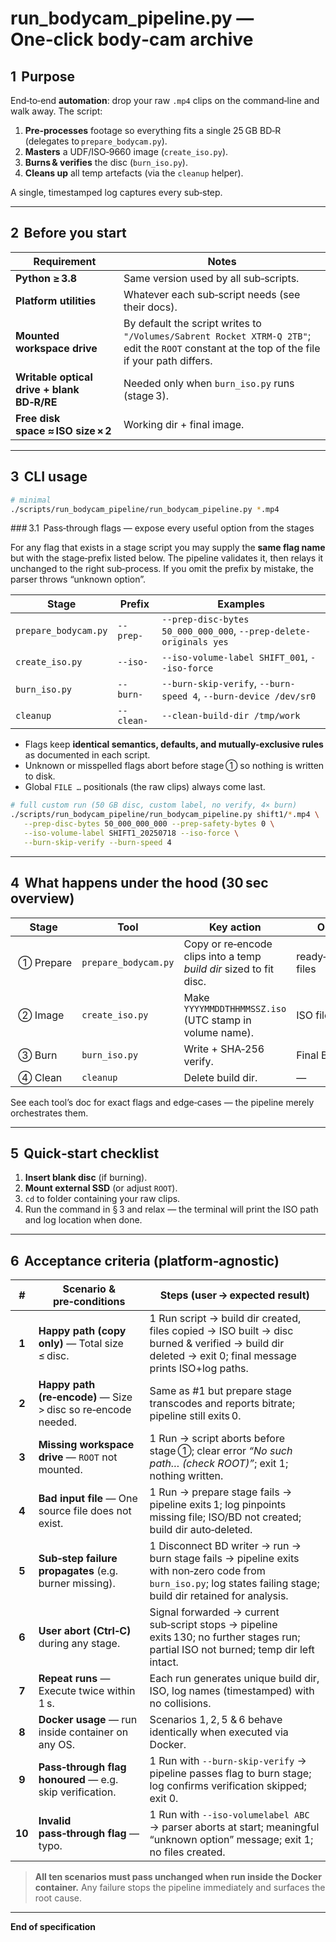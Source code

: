 # **run\_bodycam\_pipeline.py — One‑click body‑cam archive**

## 1  Purpose

End‑to‑end **automation**: drop your raw `.mp4` clips on the command‑line and walk away. The script:

1. **Pre‑processes** footage so everything fits a single 25 GB BD‑R (delegates to `prepare_bodycam.py`).
2. **Masters** a UDF/ISO‑9660 image (`create_iso.py`).
3. **Burns & verifies** the disc (`burn_iso.py`).
4. **Cleans up** all temp artefacts (via the `cleanup` helper).

A single, timestamped log captures every sub‑step.

---

## 2  Before you start

| Requirement                                | Notes                                                                                                                                         |
| ------------------------------------------ | --------------------------------------------------------------------------------------------------------------------------------------------- |
| **Python ≥ 3.8**                           | Same version used by all sub‑scripts.                                                                                                         |
| **Platform utilities**                     | Whatever each sub‑script needs (see their docs).                                                                                              |
| **Mounted workspace drive**                | By default the script writes to `"/Volumes/Sabrent Rocket XTRM‑Q 2TB"`; edit the `ROOT` constant at the top of the file if your path differs. |
| **Writable optical drive + blank BD‑R/RE** | Needed only when `burn_iso.py` runs (stage 3).                                                                                                |
| **Free disk space ≈ ISO size × 2**         | Working dir + final image.                                                                                                                    |

---

## 3  CLI usage

```bash
# minimal
./scripts/run_bodycam_pipeline/run_bodycam_pipeline.py *.mp4
```

\### 3.1  Pass‑through flags — expose every useful option from the stages

For any flag that exists in a stage script you may supply the **same flag name** but with the stage‑prefix listed below. The pipeline validates it, then relays it unchanged to the right sub‑process. If you omit the prefix by mistake, the parser throws “unknown option”.

| Stage                | Prefix     | Examples                                                          |
| -------------------- | ---------- | ----------------------------------------------------------------- |
| `prepare_bodycam.py` | `--prep-`  | `--prep-disc-bytes 50_000_000_000`, `--prep-delete-originals yes` |
| `create_iso.py`      | `--iso-`   | `--iso-volume-label SHIFT_001`, `--iso-force`                     |
| `burn_iso.py`        | `--burn-`  | `--burn-skip-verify`, `--burn-speed 4`, `--burn-device /dev/sr0`  |
| `cleanup`         | `--clean-` | `--clean-build-dir /tmp/work`                                     |

* Flags keep **identical semantics, defaults, and mutually-exclusive rules** as documented in each script.
* Unknown or misspelled flags abort before stage ① so nothing is written to disk.
* Global `FILE …` positionals (the raw clips) always come last.

```bash
# full custom run (50 GB disc, custom label, no verify, 4× burn)
./scripts/run_bodycam_pipeline/run_bodycam_pipeline.py shift1/*.mp4 \
   --prep-disc-bytes 50_000_000_000 --prep-safety-bytes 0 \
   --iso-volume-label SHIFT1_20250718 --iso-force \
   --burn-skip-verify --burn-speed 4
```

---

## 4  What happens under the hood (30 sec overview)

| Stage      | Tool                 | Key action                                                         | Output                |
| ---------- | -------------------- | ------------------------------------------------------------------ | --------------------- |
|  ① Prepare | `prepare_bodycam.py` | Copy or re‑encode clips into a temp *build dir* sized to fit disc. | ready‑to‑master files |
|  ② Image   | `create_iso.py`      | Make `YYYYMMDDTHHMMSSZ.iso` (UTC stamp in volume name).            | ISO file              |
|  ③ Burn    | `burn_iso.py`        | Write + SHA‑256 verify.                                            | Final Blu‑ray         |
|  ④ Clean   | `cleanup`         | Delete build dir.                                                  | —                     |

See each tool’s doc for exact flags and edge‑cases — the pipeline merely orchestrates them.

---

## 5  Quick‑start checklist

1. **Insert blank disc** (if burning).
2. **Mount external SSD** (or adjust `ROOT`).
3. `cd` to folder containing your raw clips.
4. Run the command in § 3 and relax — the terminal will print the ISO path and log location when done.

---

## 6  Acceptance criteria (platform‑agnostic)

|    #   | Scenario & pre‑conditions                                     | Steps (user → expected result)                                                                                                                                     |
| :----: | ------------------------------------------------------------- | ------------------------------------------------------------------------------------------------------------------------------------------------------------------ |
|  **1** | **Happy path (copy only)** — Total size ≤ disc.               | 1 Run script → build dir created, files copied → ISO built → disc burned & verified → build dir deleted → exit 0; final message prints ISO+log paths.              |
|  **2** | **Happy path (re‑encode)** — Size > disc so re‑encode needed. | Same as #1 but prepare stage transcodes and reports bitrate; pipeline still exits 0.                                                                               |
|  **3** | **Missing workspace drive** — `ROOT` not mounted.             | 1 Run → script aborts before stage ①; clear error *“No such path… (check ROOT)”*; exit 1; nothing written.                                                         |
|  **4** | **Bad input file** — One source file does not exist.          | 1 Run → prepare stage fails → pipeline exits 1; log pinpoints missing file; ISO/BD not created; build dir auto‑deleted.                                            |
|  **5** | **Sub‑step failure propagates** (e.g. burner missing).        | 1 Disconnect BD writer → run → burn stage fails → pipeline exits with non‑zero code from `burn_iso.py`; log states failing stage; build dir retained for analysis. |
|  **6** | **User abort (Ctrl‑C)** during any stage.                     | Signal forwarded → current sub‑script stops → pipeline exits 130; no further stages run; partial ISO not burned; temp dir left intact.                             |
|  **7** | **Repeat runs** — Execute twice within 1 s.                   | Each run generates unique build dir, ISO, log names (timestamped) with no collisions.                                                                              |
|  **8** | **Docker usage** — run inside container on any OS.           | Scenarios 1, 2, 5 & 6 behave identically when executed via Docker.                                                            |
|  **9** | **Pass‑through flag honoured** — e.g. skip verification.      | 1 Run with `--burn-skip-verify` → pipeline passes flag to burn stage; log confirms verification skipped; exit 0.                                                   |
| **10** | **Invalid pass‑through flag** — typo.                         | 1 Run with `--iso-volumelabel ABC` → parser aborts at start; meaningful “unknown option” message; exit 1; no files created.                                        |

> **All ten scenarios must pass unchanged when run inside the Docker container.** Any failure stops the pipeline immediately and surfaces the root cause.

---

**End of specification**

